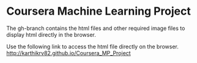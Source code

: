 # Coursera Machine Learning Project
The gh-branch contains the html files and other required image files to display html directly in the browser.

Use the following link to access the html file directly on the browser.  
http://karthikrv82.github.io/Coursera_MP_Project
